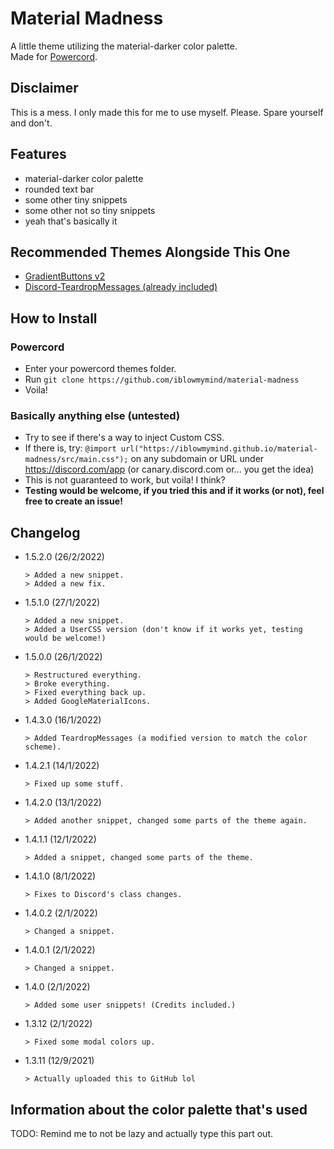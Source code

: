 # Material Madness

A little theme utilizing the material-darker color palette.  
Made for [Powercord](https://powercord.dev).

## Disclaimer

This is a mess. I only made this for me to use myself. Please. Spare yourself and don't.

## Features

- material-darker color palette
- rounded text bar
- some other tiny snippets
- some other not so tiny snippets
- yeah that's basically it

## Recommended Themes Alongside This One

- [GradientButtons v2](https://github.com/Discord-Theme-Addons/gradientbuttons-v2)
- [Discord-TeardropMessages (already included)](https://github.com/Freeplayg/Discord-TeardropMessages)

## How to Install

### Powercord

- Enter your powercord themes folder.
- Run `git clone https://github.com/iblowmymind/material-madness`
- Voila!

### Basically anything else (untested)

- Try to see if there's a way to inject Custom CSS.
- If there is, try: `@import url("https://iblowmymind.github.io/material-madness/src/main.css");` on any subdomain or URL under https://discord.com/app (or canary.discord.com or... you get the idea)
- This is not guaranteed to work, but voila! I think?
- **Testing would be welcome, if you tried this and if it works (or not), feel free to create an issue!**

## Changelog

- 1.5.2.0 (26/2/2022)
  ```text
  > Added a new snippet.
  > Added a new fix.
  ```

- 1.5.1.0 (27/1/2022)

  ```text
  > Added a new snippet.
  > Added a UserCSS version (don't know if it works yet, testing would be welcome!)
  ```

- 1.5.0.0 (26/1/2022)

  ```text
  > Restructured everything.
  > Broke everything.
  > Fixed everything back up.
  > Added GoogleMaterialIcons.
  ```

- 1.4.3.0 (16/1/2022)
  
  ```text
  > Added TeardropMessages (a modified version to match the color scheme).
  ```

- 1.4.2.1 (14/1/2022)

  ```text
  > Fixed up some stuff.
  ```

- 1.4.2.0 (13/1/2022)
  
  ```text
  > Added another snippet, changed some parts of the theme again.
  ```

- 1.4.1.1 (12/1/2022)
  
  ```text
  > Added a snippet, changed some parts of the theme.
  ```

- 1.4.1.0 (8/1/2022)
  
  ```text
  > Fixes to Discord's class changes.
  ```

- 1.4.0.2 (2/1/2022)
  
  ```text
  > Changed a snippet.
  ```

- 1.4.0.1 (2/1/2022)
  
  ```text
  > Changed a snippet.
  ```

- 1.4.0 (2/1/2022)
  
  ```text
  > Added some user snippets! (Credits included.)
  ```

- 1.3.12 (2/1/2022)
  
  ```text
  > Fixed some modal colors up.
  ```

- 1.3.11 (12/9/2021)
  
  ```text
  > Actually uploaded this to GitHub lol
  ```

## Information about the color palette that's used

TODO: Remind me to not be lazy and actually type this part out.
